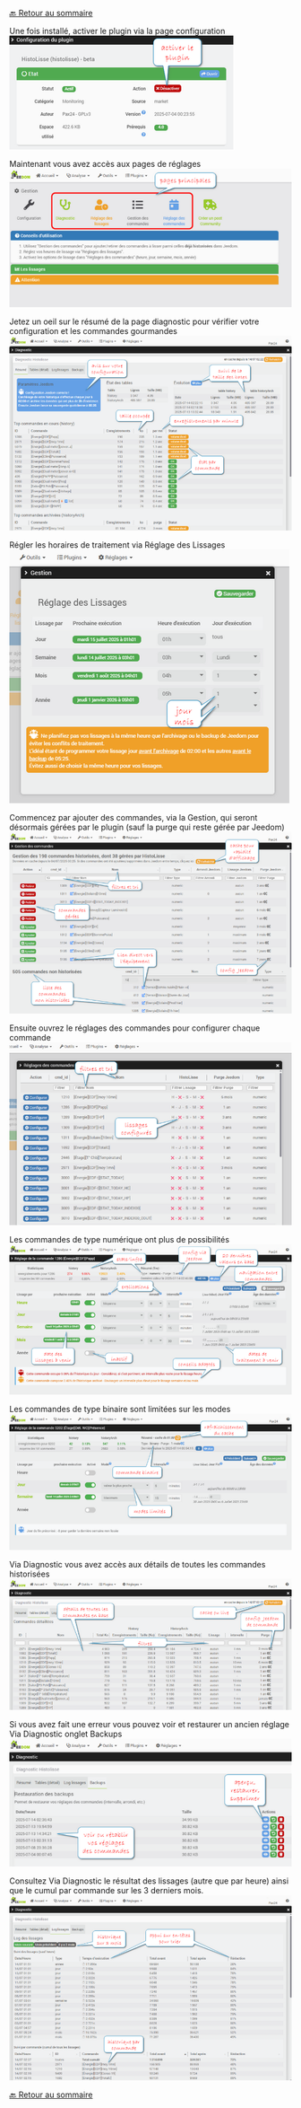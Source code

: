 [🔙 Retour au sommaire](index.md)

Une fois installé, activer le plugin via la page configuration
![Config](img/conf.png)


Maintenant vous avez accès aux pages de réglages
![Accueil](img/acc.png)


Jetez un oeil sur le résumé de la page diagnostic pour vérifier votre configuration et les commandes gourmandes
![dg-resumé](img/dg-res.png)


Régler les horaires de traitement via Réglage des Lissages
![crons](img/crons.png)


Commencez par ajouter des commandes, via la Gestion, qui seront désormais gérées par le plugin (sauf la purge qui reste gérée par Jeedom)
![gestion](img/gestion.png)


Ensuite ouvrez le réglages des commandes pour configurer chaque commande
![réglage](img/regl.png)


Les commandes de type numérique ont plus de possibilités
![cmdr](img/cmdr.png)


Les commandes de type binaire sont limitées sur les modes
![cmdb](img/cmdb.png)


Via Diagnostic vous avez accès aux détails de toutes les commandes historisées
![dg-détails](img/dg-det.png)


Si vous avez fait une erreur vous pouvez voir et restaurer un ancien réglage Via Diagnostic onglet Backups
![dg-backup](img/dg-back.png)


Consultez Via Diagnostic le résultat des lissages (autre que par heure) ainsi que le cumul par commande sur les 3 derniers mois.
![dg-lissage](img/dg-liss.png)


[🔙 Retour au sommaire](index.md)